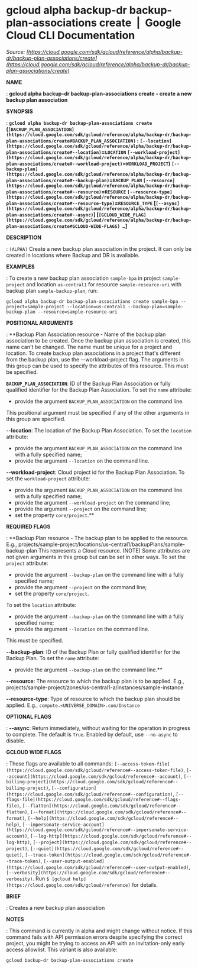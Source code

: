 # gcloud alpha backup-dr backup-plan-associations create  |  Google Cloud CLI Documentation

*Source: [https://cloud.google.com/sdk/gcloud/reference/alpha/backup-dr/backup-plan-associations/create](https://cloud.google.com/sdk/gcloud/reference/alpha/backup-dr/backup-plan-associations/create)*

**NAME**

: **gcloud alpha backup-dr backup-plan-associations create - create a new backup plan association**

**SYNOPSIS**

: **`gcloud alpha backup-dr backup-plan-associations create` (`[BACKUP_PLAN_ASSOCIATION](https://cloud.google.com/sdk/gcloud/reference/alpha/backup-dr/backup-plan-associations/create#BACKUP_PLAN_ASSOCIATION)` : `[--location](https://cloud.google.com/sdk/gcloud/reference/alpha/backup-dr/backup-plan-associations/create#--location)`=`LOCATION` `[--workload-project](https://cloud.google.com/sdk/gcloud/reference/alpha/backup-dr/backup-plan-associations/create#--workload-project)`=`WORKLOAD_PROJECT`) `[--backup-plan](https://cloud.google.com/sdk/gcloud/reference/alpha/backup-dr/backup-plan-associations/create#--backup-plan)`=`BACKUP_PLAN` `[--resource](https://cloud.google.com/sdk/gcloud/reference/alpha/backup-dr/backup-plan-associations/create#--resource)`=`RESOURCE` `[--resource-type](https://cloud.google.com/sdk/gcloud/reference/alpha/backup-dr/backup-plan-associations/create#--resource-type)`=`RESOURCE_TYPE` [`[--async](https://cloud.google.com/sdk/gcloud/reference/alpha/backup-dr/backup-plan-associations/create#--async)`] [`[GCLOUD_WIDE_FLAG](https://cloud.google.com/sdk/gcloud/reference/alpha/backup-dr/backup-plan-associations/create#GCLOUD-WIDE-FLAGS) …`]**

**DESCRIPTION**

: `(ALPHA)` Create a new backup plan association in the project. It can
only be created in locations where Backup and DR is available.

**EXAMPLES**

: To create a new backup plan association `sample-bpa` in project
`sample-project` and location `us-central1` for resource
`sample-resource-uri` with backup plan
`sample-backup-plan`, run:

```
gcloud alpha backup-dr backup-plan-associations create sample-bpa --project=sample-project --location=us-central1 --backup-plan=sample-backup-plan --resource=sample-resource-uri
```

**POSITIONAL ARGUMENTS**

: **Backup Plan Association resource - Name of the backup plan association to be
created. Once the backup plan association is created, this name can't be
changed. The name must be unique for a project and location. To create backup
plan associations in a project that's different from the backup plan, use the
--workload-project flag. The arguments in this group can be used to specify the
attributes of this resource.
This must be specified.

**`BACKUP_PLAN_ASSOCIATION`**:
ID of the Backup Plan Association or fully qualified identifier for the Backup
Plan Association.
To set the `name` attribute:

- provide the argument `BACKUP_PLAN_ASSOCIATION` on the command line.

This positional argument must be specified if any of the other arguments in this
group are specified.

**--location**:
The location of the Backup Plan Association.
To set the `location` attribute:

- provide the argument `BACKUP_PLAN_ASSOCIATION` on the command line
with a fully specified name;
- provide the argument `--location` on the command line.

**--workload-project**:
Cloud project id for the Backup Plan Association.
To set the `workload-project` attribute:

- provide the argument `BACKUP_PLAN_ASSOCIATION` on the command line
with a fully specified name;
- provide the argument `--workload-project` on the command line;
- provide the argument `--project` on the command line;
- set the property `core/project`.**

**REQUIRED FLAGS**

: **Backup Plan resource - The backup plan to be applied to the resource. E.g.,
projects/sample-project/locations/us-central1/backupPlans/sample-backup-plan
This represents a Cloud resource. (NOTE) Some attributes are not given arguments
in this group but can be set in other ways.
To set the `project` attribute:

- provide the argument `--backup-plan` on the command line with a fully
specified name;
- provide the argument `--project` on the command line;
- set the property `core/project`.

To set the `location` attribute:

- provide the argument `--backup-plan` on the command line with a fully
specified name;
- provide the argument `--location` on the command line.

This must be specified.

**--backup-plan**:
ID of the Backup Plan or fully qualified identifier for the Backup Plan.
To set the `name` attribute:

- provide the argument `--backup-plan` on the command line.**

**--resource**:
The resource to which the backup plan is to be applied. E.g.,
projects/sample-project/zones/us-central1-a/instances/sample-instance

**--resource-type**:
Type of resource to which the backup plan should be applied. E.g.,
`compute.<UNIVERSE_DOMAIN>.com/Instance`

**OPTIONAL FLAGS**

: **--async**:
Return immediately, without waiting for the operation in progress to complete.
The default is `True`. Enabled by default, use
`--no-async` to disable.

**GCLOUD WIDE FLAGS**

: These flags are available to all commands: `[--access-token-file](https://cloud.google.com/sdk/gcloud/reference#--access-token-file)`,
`[--account](https://cloud.google.com/sdk/gcloud/reference#--account)`, `[--billing-project](https://cloud.google.com/sdk/gcloud/reference#--billing-project)`,
`[--configuration](https://cloud.google.com/sdk/gcloud/reference#--configuration)`,
`[--flags-file](https://cloud.google.com/sdk/gcloud/reference#--flags-file)`,
`[--flatten](https://cloud.google.com/sdk/gcloud/reference#--flatten)`, `[--format](https://cloud.google.com/sdk/gcloud/reference#--format)`, `[--help](https://cloud.google.com/sdk/gcloud/reference#--help)`, `[--impersonate-service-account](https://cloud.google.com/sdk/gcloud/reference#--impersonate-service-account)`,
`[--log-http](https://cloud.google.com/sdk/gcloud/reference#--log-http)`,
`[--project](https://cloud.google.com/sdk/gcloud/reference#--project)`, `[--quiet](https://cloud.google.com/sdk/gcloud/reference#--quiet)`, `[--trace-token](https://cloud.google.com/sdk/gcloud/reference#--trace-token)`, `[--user-output-enabled](https://cloud.google.com/sdk/gcloud/reference#--user-output-enabled)`,
`[--verbosity](https://cloud.google.com/sdk/gcloud/reference#--verbosity)`.
Run `$ [gcloud help](https://cloud.google.com/sdk/gcloud/reference)` for details.

**BRIEF**

: Creates a new backup plan association

**NOTES**

: This command is currently in alpha and might change without notice. If this
command fails with API permission errors despite specifying the correct project,
you might be trying to access an API with an invitation-only early access
allowlist. This variant is also available:

```
gcloud backup-dr backup-plan-associations create
```
